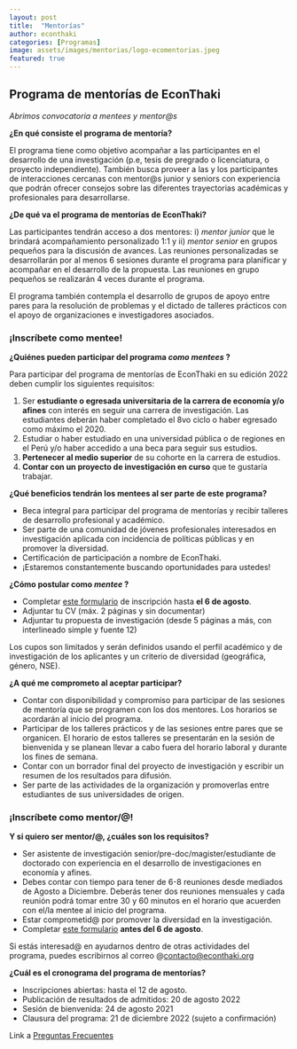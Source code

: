 ```yaml
---
layout: post
title:  "Mentorías"
author: econthaki
categories: [Programas]
image: assets/images/mentorias/logo-ecomentorias.jpeg
featured: true
---
```




## Programa de mentorías de EconThaki

*Abrimos convocatoria a mentees y mentor@s*

**¿En qué consiste el programa de mentoría?**

El programa tiene como objetivo acompañar a las participantes en el desarrollo de una investigación (p.e, tesis de pregrado o licenciatura, o proyecto independiente). También busca proveer a las y los participantes de interacciones cercanas con mentor@s junior y seniors con experiencia que podrán ofrecer consejos sobre las diferentes trayectorias académicas y profesionales para desarrollarse.

**¿De qué va el programa de mentorías de EconThaki?**

Las participantes tendrán acceso a dos mentores: i) _mentor junior_ que le brindará acompañamiento personalizado 1:1 y ii) _mentor senior_ en grupos pequeños para la discusión de avances. Las reuniones personalizadas se desarrollarán por al menos 6 sesiones durante el programa para planificar y acompañar en el desarrollo de la propuesta. Las reuniones en grupo pequeños se realizarán 4 veces durante el programa.

El programa también contempla el desarrollo de grupos de apoyo entre pares para la resolución de problemas y el dictado de talleres prácticos con el apoyo de organizaciones e investigadores asociados.

### ¡Inscríbete como mentee!


**¿Quiénes pueden participar del programa *como mentees* ?**

Para participar del programa de mentorías de EconThaki en su edición 2022 deben cumplir los siguientes requisitos:

1. Ser **estudiante o egresada universitaria de la carrera de economía y/o afines** con interés en seguir una carrera de investigación. Las estudiantes deberán haber completado el 8vo ciclo o haber egresado como máximo el 2020.
2. Estudiar o haber estudiado en una universidad pública o de regiones en el Perú y/o haber accedido a una beca para seguir sus estudios.
3. **Pertenecer al medio superior** de su cohorte en la carrera de estudios.
4. **Contar con un proyecto de investigación en curso** que te gustaría trabajar.

**¿Qué beneficios tendrán los mentees al ser parte de este programa?**

- Beca integral para participar del programa de mentorías y recibir talleres de desarrollo profesional y académico.
- Ser parte de una comunidad de jóvenes profesionales interesados en investigación aplicada con incidencia de políticas públicas y en promover la diversidad.
- Certificación de participación a nombre de EconThaki.
- ¡Estaremos constantemente buscando oportunidades para ustedes!

**¿Cómo postular como *mentee* ?**

- Completar [este formulario](https://forms.gle/nw17SRrp52rWffPv9) de inscripción hasta **el 6 de agosto**.
- Adjuntar tu CV (máx. 2 páginas y sin documentar) 
- Adjuntar tu propuesta de investigación (desde 5 páginas a más, con interlineado simple y fuente 12)

Los cupos son limitados y serán definidos usando el perfil académico y de investigación de los aplicantes y un criterio de diversidad (geográfica, género, NSE).

**¿A qué me comprometo al aceptar participar?**

- Contar con disponibilidad y compromiso para participar de las sesiones de mentoría que se programen con los dos mentores. Los horarios se acordarán al inicio del programa.
- Participar de los talleres prácticos y de las sesiones entre pares que se organicen. El horario de estos talleres se presentarán en la sesión de bienvenida y se planean llevar a cabo fuera del horario laboral y durante los fines de semana.
- Contar con un borrador final del proyecto de investigación y escribir un resumen de los resultados para difusión.
- Ser parte de las actividades de la organización y promoverlas entre estudiantes de sus universidades de origen.

### ¡Inscríbete como mentor/@!

**Y si quiero ser mentor/@, ¿cuáles son los requisitos?**

- Ser asistente de investigación senior/pre-doc/magister/estudiante de doctorado con experiencia en el desarrollo de investigaciones en economía y afines.
- Debes contar con tiempo para tener de 6-8 reuniones desde mediados de Agosto a Diciembre. Deberás tener dos reuniones mensuales y cada reunión podrá tomar entre 30 y 60 minutos en el horario que acuerden con el/la mentee al inicio del programa.
- Estar comprometid@ por promover la diversidad en la investigación.
- Completar [este formulario](https://docs.google.com/forms/d/e/1FAIpQLScyayx9WhcxR80C0c_3JtoFiAjEuxDUTxvjsgom7xQKIfBjIw/viewform?usp=sf_link) **antes del 6 de agosto**.

Si estás interesad@ en ayudarnos dentro de otras actividades del programa, puedes escribirnos al correo @contacto@econthaki.org

**¿Cuál es el cronograma del programa de mentorías?**

- Inscripciones abiertas: hasta el 12 de agosto.
- Publicación de resultados de admitidos: 20 de agosto 2022
- Sesión de bienvenida: 24 de agosto 2021
- Clausura del programa: 21 de diciembre 2022 (sujeto a confirmación)



Link a  [Preguntas Frecuentes][pregfreq-link]

[pregfreq-link]:   https://econthaki.github.io/recursos/2021/01/06/pregfreq.html

